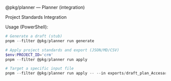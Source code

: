 @pkg/planner — Planner (integration)

Project Standards Integration

Usage (PowerShell):

```powershell
# Generate a draft (stub)
pnpm --filter @pkg/planner run generate

# Apply project standards and export (JSON/MD/CSV)
$env:PROJECT_ID='crm'
pnpm --filter @pkg/planner run apply

# Target a specific input file
pnpm --filter @pkg/planner run apply -- --in exports/draft_plan_Accesare.json
```


